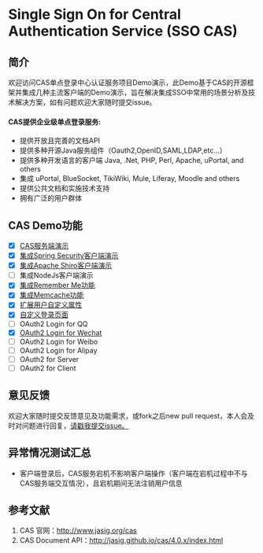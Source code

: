 # Single Sign On for Central Authentication Service (SSO CAS)

## 简介
欢迎访问CAS单点登录中心认证服务项目Demo演示，此Demo基于CAS的开源框架并集成几种主流客户端的Demo演示，旨在解决集成SSO中常用的场景分析及技术解决方案，如有问题欢迎大家随时提交issue。

#### CAS提供企业级单点登录服务:
- 提供开放且完善的文档API
- 提供多种开源Java服务组件（Oauth2,OpenID,SAML,LDAP,etc...）
- 提供多种开发语言的客户端 Java, .Net, PHP, Perl, Apache, uPortal, and others
- 集成 uPortal, BlueSocket, TikiWiki, Mule, Liferay, Moodle and others
- 提供公共文档和实施技术支持
- 拥有广泛的用户群体

## CAS Demo功能
- [x] [CAS服务端演示](./cas-server-demo)
- [x] [集成Spring Security客户端演示](./cas-client-spring-security)
- [x] [集成Apache Shiro客户端演示](./cas-client-apache-shiro)
- [ ] 集成NodeJs客户端演示
- [x] [集成Remember Me功能](./cas-server-demo/README.md)
- [x] [集成Memcache功能](./cas-server-demo/README.md)
- [x] [扩展用户自定义属性](./cas-server-demo/README.md)
- [x] [自定义登录页面](./cas-server-demo/README.md)
- [ ] OAuth2 Login for QQ
- [x] [OAuth2 Login for Wechat](./cas-server-demo/README.md)
- [ ] OAuth2 Login for Weibo
- [ ] OAuth2 Login for Alipay
- [ ] OAuth2 for Server
- [ ] OAuth2 for Client

##

## 意见反馈
欢迎大家随时提交反馈意见及功能需求，或fork之后new pull request，本人会及时对问题进行回复，[请戳我提交issue。](https://github.com/tanxinzheng/cas-sso/issues/new)

## 异常情况测试汇总
- 客户端登录后，CAS服务宕机不影响客户端操作（客户端在宕机过程中不与CAS服务端交互情况），且宕机期间无法注销用户信息

## 参考文献
1.  CAS 官网：<http://www.jasig.org/cas>
2.  CAS Document API：<http://jasig.github.io/cas/4.0.x/index.html>
